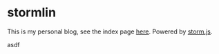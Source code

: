# stormlin

This is my personal blog, see the index page [here](https://k9a2.github.io/). Powered by [storm.js](https://github.com/K9A2/storm.js).

asdf

